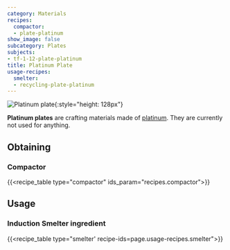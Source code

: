 ```yaml
---
category: Materials
recipes:
  compactor:
  - plate-platinum
show_image: false
subcategory: Plates
subjects:
- tf-1-12-plate-platinum
title: Platinum Plate
usage-recipes:
  smelter:
  - recycling-plate-platinum
---
```


![Platinum plate](/images/docs/1.12/thermal-foundation/plate-platinum.png){:style="height: 128px"}


**Platinum plates** are crafting materials made of
[platinum](../platinum-ingot/). They are currently not used for anything.


Obtaining
---------

### Compactor
{{<recipe_table type="compactor" ids_param="recipes.compactor">}}


Usage
-----

### Induction Smelter ingredient
{{<recipe_table type="smelter' recipe-ids=page.usage-recipes.smelter">}}
